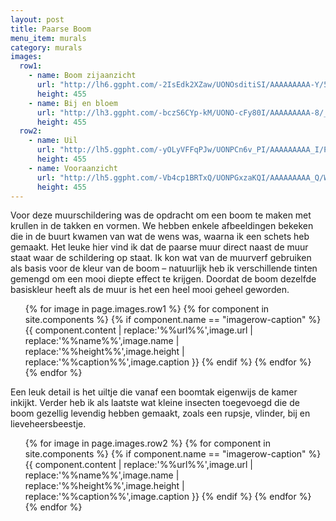 ```yaml
---
layout: post
title: Paarse Boom
menu_item: murals
category: murals
images:
  row1:
    - name: Boom zijaanzicht
      url: "http://lh6.ggpht.com/-2IsEdk2XZaw/UONOsditiSI/AAAAAAAAA-Y/5PYtQCGn6wg/s400/2012-12-18%25252011.46.11.jpg"
      height: 455
    - name: Bij en bloem
      url: "http://lh3.ggpht.com/-bczS6CYp-kM/UONO-cFy80I/AAAAAAAAA-8/_J7PTtuQdKs/s400/2012-12-18%25252011.44.18.jpg"
      height: 455
  row2:
    - name: Uil
      url: "http://lh5.ggpht.com/-yOLyVFFqPJw/UONPCn6v_PI/AAAAAAAAA_I/PcY5sNbJzdE/s400/2012-12-18%25252011.44.08.jpg"
      height: 455
    - name: Vooraanzicht
      url: "http://lh5.ggpht.com/-Vb4cp1BRTxQ/UONPGxzaKQI/AAAAAAAAA_Q/WdVxk9gTN0Y/s400/2012-12-18%25252011.43.43.jpg"
      height: 455
---
```

Voor deze muurschildering was de opdracht om een boom te maken met krullen in de takken en vormen. We hebben enkele afbeeldingen bekeken die in de buurt kwamen van wat de wens was, waarna ik een schets heb gemaakt. Het leuke hier vind ik dat de paarse muur direct naast de muur staat waar de schildering op staat. Ik kon wat van de muurverf gebruiken als basis voor de kleur van de boom – natuurlijk heb ik verschillende tinten gemengd om een mooi diepte effect te krijgen. Doordat de boom dezelfde basiskleur heeft als de muur is het een heel mooi geheel geworden.


<div class="imagerowcontainer">
    <ul class="imagerow">
        {% for image in page.images.row1 %}
            {% for component in site.components %} {% if component.name == "imagerow-caption" %}
                {{ component.content | replace:'%%url%%',image.url | replace:'%%name%%',image.name | replace:'%%height%%',image.height | replace:'%%caption%%',image.caption }}
            {% endif %} {% endfor %}
        {% endfor %}
    </ul>
</div>
<div class="clearer"></div>

Een leuk detail is het uiltje die vanaf een boomtak eigenwijs de kamer inkijkt. Verder heb ik als laatste wat kleine insecten toegevoegd die de boom gezellig levendig hebben gemaakt, zoals een rupsje, vlinder, bij en lieveheersbeestje.


<div class="imagerowcontainer">
    <ul class="imagerow">
        {% for image in page.images.row2 %}
            {% for component in site.components %} {% if component.name == "imagerow-caption" %}
                {{ component.content | replace:'%%url%%',image.url | replace:'%%name%%',image.name | replace:'%%height%%',image.height | replace:'%%caption%%',image.caption }}
            {% endif %} {% endfor %}
        {% endfor %}
    </ul>
</div>
<div class="clearer"></div>